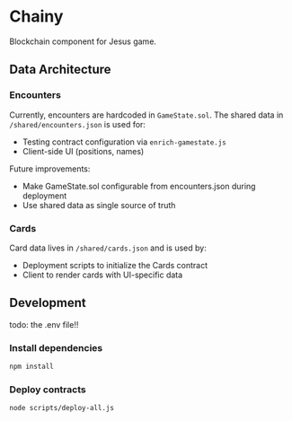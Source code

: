 # Chainy

Blockchain component for Jesus game.

## Data Architecture

### Encounters
Currently, encounters are hardcoded in `GameState.sol`. The shared data in `/shared/encounters.json` is used for:
- Testing contract configuration via `enrich-gamestate.js`
- Client-side UI (positions, names)

Future improvements:
- Make GameState.sol configurable from encounters.json during deployment
- Use shared data as single source of truth

### Cards
Card data lives in `/shared/cards.json` and is used by:
- Deployment scripts to initialize the Cards contract
- Client to render cards with UI-specific data

## Development

todo: the .env file!!

### Install dependencies
```bash
npm install
```

### Deploy contracts
```bash
node scripts/deploy-all.js
```

